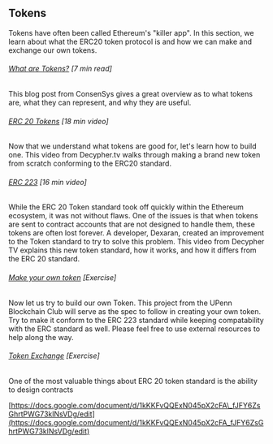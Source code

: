 ## Tokens

Tokens have often been called Ethereum's "killer app".  In this section, we learn about what the ERC20 token protocol is and how we can make and exchange our own tokens.

###### [What are Tokens?](https://medium.com/@ConsenSys/tokens-on-ethereum-e9e61dac9b4e) \[7 min read\]

This blog post from ConsenSys gives a great overview as to what tokens are, what they can represent, and why they are useful.

###### [ERC 20 Tokens](http://decypher.tv/series/ethereum-development/video/20) \[18 min video\]

Now that we understand what tokens are good for, let's learn how to build one.  This video from Decypher.tv walks through making a brand new token from scratch conforming to the ERC20 standard.

###### [ERC 223](https://www.youtube.com/watch?v=GS62VNyPVHs) \[16 min video\]

While the ERC 20 Token standard took off quickly within the Ethereum ecosystem, it was not without flaws.  One of the issues is that when tokens are sent to contract accounts that are not designed to handle them, these tokens are often lost forever.  A developer, Dexaran, created an improvement to the Token standard to try to solve this problem.  This video from Decypher TV explains this new token standard, how it works, and how it differs from the ERC 20 standard.

###### [Make your own token](https://docs.google.com/document/d/13ch2E-yQvs0MnxXcFHe3K5zTRSNZjqjln38DqHL--to/edit?usp=sharing) \[Exercise\]

Now let us try to build our own Token.  This project from the UPenn Blockchain Club will serve as the spec to follow in creating your own token.  Try to make it conform to the ERC 223 standard while keeping compatability with the ERC standard as well.  Please feel free to use external resources to help along the way.

###### [Token Exchange](https://docs.google.com/document/d/1kKKFvQQExN045pX2cFA_fJFY6ZsGhrtPWG73klNsVDg/edit) \[Exercise\]

One of the most valuable things about ERC 20 token standard is the ability to design contracts 

[https://docs.google.com/document/d/1kKKFvQQExN045pX2cFA\_fJFY6ZsGhrtPWG73klNsVDg/edit](https://docs.google.com/document/d/1kKKFvQQExN045pX2cFA_fJFY6ZsGhrtPWG73klNsVDg/edit)


